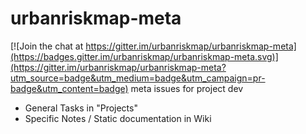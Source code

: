 # urbanriskmap-meta

[![Join the chat at https://gitter.im/urbanriskmap/urbanriskmap-meta](https://badges.gitter.im/urbanriskmap/urbanriskmap-meta.svg)](https://gitter.im/urbanriskmap/urbanriskmap-meta?utm_source=badge&utm_medium=badge&utm_campaign=pr-badge&utm_content=badge)
meta issues for project dev
- General Tasks in "Projects"
- Specific Notes / Static documentation in Wiki
